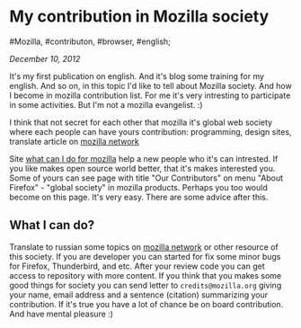 # My contribution in Mozilla society

#Mozilla, #contributon, #browser, #english;

_December 10, 2012_

It's my first publication on english. And it's blog some training for my english. And so on, in this topic I'd like to tell about Mozilla society. And how I become in mozilla contribution list. For me it's very intresting to participate in some activities. But I'm not a mozilla evangelist. :) 

I think that not secret for each other that mozilla it's global web society where each people can have yours contribution: programming, design sites, translate article on [mozilla network](https://developer.mozilla.org/ru/)

Site [what can I do for mozilla](https://whatcanidoformozilla.org/) help a new people who it's can intrested. If you like makes open source world better, that it's makes interested you. Some of yours can see page with title "Our Contributors" on menu "About Firefox" - "global society" in mozilla products. Perhaps you too would become on this page. It's very easy. There are some advice after this.

## What I can do?

Translate to russian some topics on [mozilla network](https://developer.mozilla.org/ru/) or other resource of this society. If you are developer you can started for fix some minor bugs for Firefox, Thunderbird, and etc. After your review code you can get access to repository with more content. If you think that you makes some good things for society you can send letter to ```credits@mozilla.org``` giving your name, email address and a sentence (citation) summarizing your contribution. If it's true you have a lot of chance be on board contribution. And have mental pleasure :)

